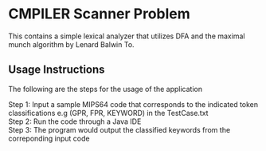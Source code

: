 # CMPILER Scanner Problem
This contains a simple lexical analyzer that utilizes DFA and the maximal munch algorithm by Lenard Balwin To.

## Usage Instructions
The following are the steps for the usage of the application

Step 1: Input a sample MIPS64 code that corresponds to the indicated token classifications e.g (GPR, FPR, KEYWORD) in the TestCase.txt <br />
Step 2: Run the code through a Java IDE<br />
Step 3: The program would output the classified keywords from the correponding input code <br />

